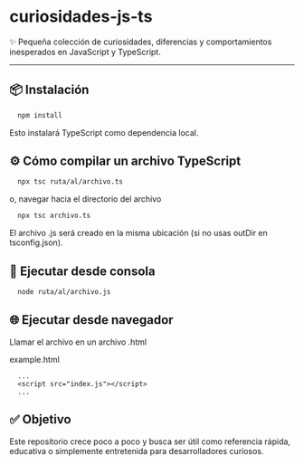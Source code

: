 # curiosidades-js-ts

✨ Pequeña colección de curiosidades, diferencias y comportamientos inesperados en JavaScript y TypeScript.

---

## 📦 Instalación

```bash
  npm install
```

Esto instalará TypeScript como dependencia local.

## ⚙️ Cómo compilar un archivo TypeScript

```bash
  npx tsc ruta/al/archivo.ts
```

o, navegar hacia el directorio del archivo

```bash
  npx tsc archivo.ts
```

El archivo .js será creado en la misma ubicación (si no usas outDir en tsconfig.json).

## 🚀 Ejecutar desde consola

```bash
  node ruta/al/archivo.js
```

## 🌐 Ejecutar desde navegador

Llamar el archivo en un archivo .html

example.html

```
  ...
  <script src="index.js"></script>
  ...
```

## ✅ Objetivo

Este repositorio crece poco a poco y busca ser útil como referencia rápida, educativa o simplemente entretenida para desarrolladores curiosos.
